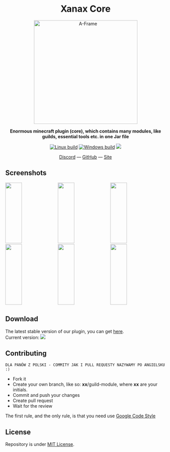<h1 align="center">Xanax Core</h1>

<p align="center"><img width="325" alt="A-Frame" src="https://i.imgur.com/6WfXzCb.png"></p>
<p align="center"><b>Enormous minecraft plugin (core), which contains many modules, like guilds, essential tools etc. in one Jar file</b></p>
<p align="center">
  <a href="https://travis-ci.org/bmstefanski/xanax-core"><img src="https://travis-ci.org/bmstefanski/xanax-core.svg?branch=master" alt="Linux build"></a>
  <a href="https://ci.appveyor.com/project/bmstefanski/xanax-core/"><img src="https://ci.appveyor.com/api/projects/status/p9yyj3pkuj8vhsrn?svg=true" alt="Windows build"></a>
  <a href="https://opensource.org/licenses/MIT"><img src="https://img.shields.io/badge/License-MIT-yellow.svg"></a>
</p>
<div align="center">
  <a href="https://discord.gg/K3Ve53">Discord</a>
  &mdash;
  <a href="https://github.com/bmstefanski/xanax-core">GitHub</a>
  &mdash;
  <a href="#">Site</a>
</div>

## Screenshots
  <img target="_blank" src="https://i.pinimg.com/564x/b0/e9/9e/b0e99e3937d9b418ade63b6cdcd2d122.jpg" height="190" width="32%" ></img>
  <img target="_blank" src="https://i.pinimg.com/564x/b0/e9/9e/b0e99e3937d9b418ade63b6cdcd2d122.jpg" height="190" width="32%" ></img>
  <img target="_blank" src="https://i.pinimg.com/564x/b0/e9/9e/b0e99e3937d9b418ade63b6cdcd2d122.jpg" height="190" width="32%" ></img>
  <img target="_blank" src="https://i.pinimg.com/564x/b0/e9/9e/b0e99e3937d9b418ade63b6cdcd2d122.jpg" height="190" width="32%" ></img>
  <img target="_blank" src="https://i.pinimg.com/564x/b0/e9/9e/b0e99e3937d9b418ade63b6cdcd2d122.jpg" height="190" width="32%" ></img>
  <img target="_blank" src="https://i.pinimg.com/564x/b0/e9/9e/b0e99e3937d9b418ade63b6cdcd2d122.jpg" height="190" width="32%" ></img>

## Download
The latest stable version of our plugin, you can get [here](https://github.com/bmstefanski/xanax-core/releases).  
Current version: <a href="https://github.com/bmstefanski/xanax-core/releases"><img src="https://img.shields.io/badge/version-0.0.1-blue.svg"></a>

## Contributing
`DLA PANÓW Z POLSKI - COMMITY JAK I PULL REQUESTY NAZYWAMY PO ANGIELSKU :)`
- Fork it
- Create your own branch, like so: **xx**/guild-module, where **xx** are your initials.
- Commit and push your changes
- Create pull request
- Wait for the review

The first rule, and the only rule, is that you need use [Google Code Style][google-code-style]

[google-code-style]: https://github.com/google/styleguide/blob/gh-pages/intellij-java-google-style.xml

## License
Repository is under [MIT License](https://github.com/bmstefanski/xanax-core/blob/master/LICENSE).
